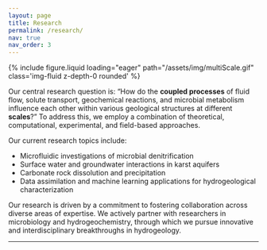```yaml
---
layout: page
title: Research
permalink: /research/
nav: true
nav_order: 3
---
```


<div class="schematic float-right">
    {% include figure.liquid loading="eager" path="/assets/img/multiScale.gif" class='img-fluid z-depth-0 rounded' %}
</div>

<div class="clearfix">
<p>Our central research question is: “How do the <strong>coupled processes</strong> of fluid flow, solute transport, geochemical reactions, and microbial metabolism influence each other within various geological structures at different <strong>scales</strong>?” To address this, we employ a combination of theoretical, computational, experimental, and field-based approaches.</p>

Our current research topics include:

<ul>
    <li>Microfluidic investigations of microbial denitrification</li>
    <li>Surface water and groundwater interactions in karst aquifers</li>
    <li>Carbonate rock dissolution and precipitation</li>
    <li>Data assimilation and machine learning applications for hydrogeological characterization</li>
</ul>

<p>Our research is driven by a commitment to fostering collaboration across diverse areas of expertise. We actively partner with researchers in microbiology and hydrogeochemistry, through which we pursue innovative and interdisciplinary breakthroughs in hydrogeology.</p>

</div>

<hr>

<!-- I currently study anomalous transport and mixing-induced reaction in rough fractures.  -->

<!-- {% for project in site.projects %}

{% if project.redirect %}
<div class="project">
    <div class="thumbnail">
        <a href="{{ project.redirect }}" target="_blank">
        {% if project.img %}
        <img class="thumbnail" src="{{ project.img | prepend: site.baseurl | prepend: site.url }}"/>
        {% else %}
        <div class="thumbnail blankbox"></div>
        {% endif %}
        <span>
            <h1>{{ project.title }}</h1>
            <br/>
            <p>{{ project.description }}</p>
        </span>
        </a>
    </div>
</div>
{% else %}

<div class="project ">
    <div class="thumbnail">
        <a href="{{ project.url | prepend: site.baseurl | prepend: site.url }}">
        {% if project.img %}
        <img class="thumbnail" src="{{ project.img | prepend: site.baseurl | prepend: site.url }}"/>
        {% else %}
        <div class="thumbnail blankbox"></div>
        {% endif %}
        <span>
            <h1>{{ project.title }}</h1>
            <br/>
            <p>{{ project.description }}</p>
        </span>
        </a>
    </div>
</div>

{% endif %}

{% endfor %}
 -->
